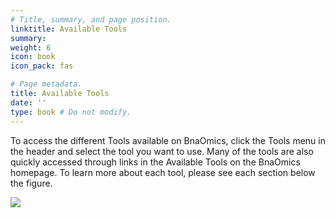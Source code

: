 ```yaml
---
# Title, summary, and page position.
linktitle: Available Tools
summary: 
weight: 6
icon: book
icon_pack: fas

# Page metadata.
title: Available Tools
date: ''
type: book # Do not modify.
---
```


To access the different Tools available on BnaOmics, click the Tools
menu in the header and select the tool you want to use. Many of the
tools are also quickly accessed through links in the Available Tools on
the BnaOmics homepage. To learn more about each tool, please see each
section below the figure.

![](tools-menu.png)

